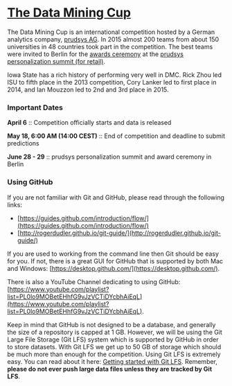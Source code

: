 # [The Data Mining Cup](http://www.data-mining-cup.de/en/)

The Data Mining Cup is an international competition hosted by a German analytics company, [prudsys AG](http://www.prudsys.de/en/). In 2015 almost 200 teams from about 150 universities in 48 countries took part in the competition. The best teams were invited to Berlin for the [awards ceremony](http://www.data-mining-cup.de/en/wettbewerb/preistraeger.html) at the [prudsys personalization summit (for retail)](http://www.prudsys.de/en/summit.html).

Iowa State has a rich history of performing very well in DMC. Rick Zhou led ISU to fifth place in the 2013 competition, Cory Lanker led to first place in 2014, and Ian Mouzzon led to 2nd and 3rd place in 2015.

### Important Dates

**April 6** :: Competition officially starts and data is released

**May 18, 6:00 AM (14:00 CEST)** :: End of competition and deadline to submit predictions

**June 28 - 29** :: prudsys personalization summit and award ceremony in Berlin

### Using GitHub

If you are not familiar with Git and GitHub, please read through the following links:
- [https://guides.github.com/introduction/flow/](https://guides.github.com/introduction/flow/)
- [http://rogerdudler.github.io/git-guide/](http://rogerdudler.github.io/git-guide/)

If you are used to working from the command line then Git should be easy for you. If not, there is a great GUI for GitHub that is supported by both Mac and Windows: [https://desktop.github.com/](https://desktop.github.com/).

There is also a YouTube Channel dedicating to using GitHub: [https://www.youtube.com/playlist?list=PL0lo9MOBetEHhfG9vJzVCTiDYcbhAiEqL](https://www.youtube.com/playlist?list=PL0lo9MOBetEHhfG9vJzVCTiDYcbhAiEqL).

Keep in mind that GitHub is not designed to be a database, and generally the size of a repository is capped at 1 GB. However, we will be using the Git Large File Storage (Git LFS) system which is supported by GitHub in order to store datasets. With Git LFS we get up to 50 GB of storage which should be much more than enough for the competition. Using Git LFS is extremely easy. You can read about it here: [Getting started with Git LFS](https://git-lfs.github.com/?utm_source=github_site&utm_medium=billing_settings_link&utm_campaign=gitlfs).
Remember, **please do not ever push large data files unless they are tracked by Git LFS**.

